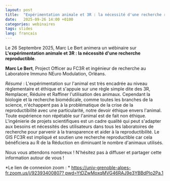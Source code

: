 ```yaml
---
layout: post
title:  "Expérimentation animale et 3R : la nécessité d'une recherche reproductible"
date:   2025-09-26 14:00 +0100
categories: webinaires
tags: slides
lang: francais
---
```



Le 26 Septembre 2025, Marc Le Bert animera un wébinaire sur **L'expérimentation animale et 3R : la nécessité d'une recherche reproductible**.

 **Marc Le Bert**, Project Officer au FC3R et ingénieur de recherche au Laboratoire Immuno NEuro Modulation, Orléans.


*Résumé* :
 L'expérimentation sur l'animal est très encadrée au niveau règlementaire et éthique et s'appuie sur une règle simple dite des 3R, Remplacer, Réduire et Raffiner l'utilisation des animaux. Cependant la biologie et la recherche biomédicale, comme toutes les branches de la science, n'échappent pas à la problématique de la crise de la reproductibilité avec une particularité, notre devoir éthique envers l'animal. Toute expérience non répétable sur l'animal est de fait non éthique. L'ingénierie de projets scientifiques est un cadre qualité qui peut s'adapter aux besoins et nécessités des utilisateurs dans tous les laboratoires de recherche pour parvenir à la transparence et aider à la reproductibilité. Le GIS FC3R est impliqué et soutien une recherche reproductible car cela bénéficiera au R de la Réduction en diminuant le nombre d'animaux utilisés. 



 

 Nous vous attendons nombreux !
 N'hésitez pas à diffuser et partager cette information autour de vous !

 *Le lien de connexion zoom : *
 [https://univ-grenoble-alpes-fr.zoom.us/j/92393400807?
 pwd=YtDZwMoxqMVG46RAJ9e3YBBdPlo2Pa.1](https://univ-grenoble-alpes-fr.zoom.us/j/92393400807?pwd=YtDZwMoxqMVG46RAJ9e3YBBdPlo2Pa.1)
